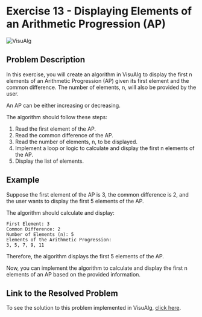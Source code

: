 # Exercise 13 - Displaying Elements of an Arithmetic Progression (AP)

![VisuAlg](https://img.shields.io/badge/VisuAlg-1575F9?style=for-the-badge&logoColor=white)

## Problem Description

In this exercise, you will create an algorithm in VisuAlg to display the first n elements of an Arithmetic Progression (AP) given its first element and the common difference. The number of elements, n, will also be provided by the user.

An AP can be either increasing or decreasing.

The algorithm should follow these steps:

1. Read the first element of the AP.
2. Read the common difference of the AP.
3. Read the number of elements, n, to be displayed.
4. Implement a loop or logic to calculate and display the first n elements of the AP.
5. Display the list of elements.

## Example

Suppose the first element of the AP is 3, the common difference is 2, and the user wants to display the first 5 elements of the AP.

The algorithm should calculate and display:

```
First Element: 3
Common Difference: 2
Number of Elements (n): 5
Elements of the Arithmetic Progression:
3, 5, 7, 9, 11
```

Therefore, the algorithm displays the first 5 elements of the AP.

Now, you can implement the algorithm to calculate and display the first n elements of an AP based on the provided information.

## Link to the Resolved Problem

To see the solution to this problem implemented in VisuAlg, [click here](/2020_2/CAP/Cycle3/Exercises/E13/E13.alg).